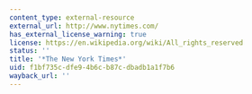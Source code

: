 ```yaml
---
content_type: external-resource
external_url: http://www.nytimes.com/
has_external_license_warning: true
license: https://en.wikipedia.org/wiki/All_rights_reserved
status: ''
title: '*The New York Times*'
uid: f1bf735c-dfe9-4b6c-b87c-dbadb1a1f7b6
wayback_url: ''
---
```

